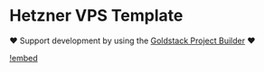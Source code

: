 # Hetzner VPS Template

❤️ Support development by using the [Goldstack Project Builder](https://goldstack.party) ❤️

[!embed](../../../docs/docs/templates/hetzner-vps/index.md)
